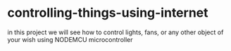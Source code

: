 # controlling-things-using-internet
in this project  we will see how to control lights, fans, or any other object of your wish using NODEMCU microcontroller
